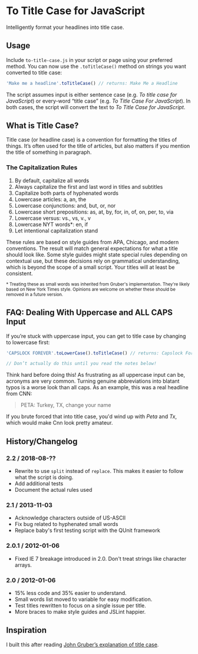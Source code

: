 # To Title Case for JavaScript

Intelligently format your headlines into title case.

## Usage

Include `to-title-case.js` in your script or page using your preferred method. You can now use the `.toTitleCase()` method on strings you want converted to title case:

```js
'Make me a headline'.toTitleCase() // returns: Make Me a Headline
```

The script assumes input is either sentence case (e.g. _To title case for JavaScript_) or every-word “title case” (e.g. _To Title Case For JavaScript_). In both cases, the script will convert the text to _To Title Case for JavaScript_.

## What is Title Case?

Title case (or headline case) is a convention for formatting the titles of things. It’s often used for the title of articles, but also matters if you mention the title of something in paragraph.

### The Capitalization Rules

1. By default, capitalize all words
2. Always capitalize the first and last word in titles and subtitles
3. Capitalize both parts of hyphenated words
4. Lowercase articles: a, an, the
5. Lowercase conjunctions: and, but, or, nor
6. Lowercase short prepositions: as, at, by, for, in, of, on, per, to, via
7. Lowercase versus: vs., vs, v., v
7. Lowercase NYT words*: en, if
8. Let intentional capitalization stand

These rules are based on style guides from APA, Chicago, and modern conventions. The result will match general expectations for what a title should look like. Some style guides might state special rules depending on contextual use, but these decisions rely on grammatical understanding, which is beyond the scope of a small script. Your titles will at least be consistent.

<p><small>
* Treating these as small words was inherited from Gruber's implementation. They're likely based on New York Times style. Opinions are welcome on whether these should be removed in a future version.
</small></p>

## FAQ: Dealing With Uppercase and ALL CAPS Input

If you’re stuck with uppercase input, you can get to title case by changing to lowercase first:

```js
'CAPSLOCK FOREVER'.toLowerCase().toTitleCase() // returns: Capslock Forever

// Don’t actually do this until you read the notes below!
```

Think hard before doing this! As frustrating as all uppercase input can be, acronyms are very common. Turning genuine abbreviations into blatant typos is a worse look than all caps. As an example, this was a real headline from CNN:

> PETA: Turkey, TX, change your name

If you brute forced that into title case, you'd wind up with _Peta_ and _Tx_, which would make Cnn look pretty amateur.

## History/Changelog

### 2.2 / 2018-08-??

- Rewrite to use `split` instead of `replace`. This makes it easier to follow what the script is doing.
- Add additional tests
- Document the actual rules used

### 2.1 / 2013-11-03

- Acknowledge characters outside of US-ASCII
- Fix bug related to hyphenated small words
- Replace baby's first testing script with the QUnit framework

### 2.0.1 / 2012-01-06

- Fixed IE 7 breakage introduced in 2.0. Don't treat strings like character arrays.

### 2.0 / 2012-01-06

- 15% less code and 35% easier to understand.
- Small words list moved to variable for easy modification.
- Test titles rewritten to focus on a single issue per title.
- More braces to make style guides and JSLint happier.

## Inspiration

I built this after reading [John Gruber’s explanation of title case](https://daringfireball.net/2008/05/title_case).
